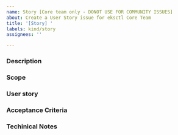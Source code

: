 ```yaml
---
name: Story [Core team only - DONOT USE FOR COMMUNITY ISSUES]
about: Create a User Story issue for eksctl Core Team
title: '[Story] '
labels: kind/story
assignees: ''

---
```


### Description
<!--
Description of the Story issue, clearly explaining the problem we are solving here. 
-->

### Scope
<!--
List out what is in scope for this story
-->

### User story
<!--
As a User I want ....
-->

### Acceptance Criteria
<!--
Acceptance Criteria for the user story
Eg., 
Given ...
When ...
Then ...
-->

### Techinical Notes
<!--
Section containing notes for developers
May include links to code or sample code that needs to be added/modified
Helpful tips to make it easier for devs to implement this story
Also Planning notes can be added here
--->